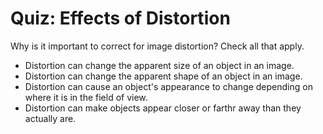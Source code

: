 # Quiz: Effects of Distortion

Why is it important to correct for image distortion? Check all that apply.

- Distortion can change the apparent size of an object in an image.
- Distortion can change the apparent shape of an object in an image.
- Distortion can cause an object's appearance to change depending on where it is in the field of view.
- Distortion can make objects appear closer or farthr away than they actually are.